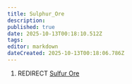```yaml
---
title: Sulphur_Ore
description: 
published: true
date: 2025-10-13T00:18:10.512Z
tags: 
editor: markdown
dateCreated: 2025-10-13T00:18:06.786Z
---
```


1.  REDIRECT [Sulfur Ore](Sulfur_Ore "wikilink")